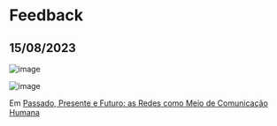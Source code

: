 # Feedback

## 15/08/2023

![image](https://github.com/fronteirases/fronteirases.github.io/assets/79562/ea6a1440-3a44-4360-9a6e-1a5a8c8b7468)


![image](https://github.com/fronteirases/fronteirases.github.io/assets/79562/57ee548f-0854-43e9-acb0-6b342d2bc784)

Em [Passado, Presente e Futuro: as Redes como Meio de Comunicação Humana](https://www.youtube.com/watch?v=1GCAiw_NThU)
